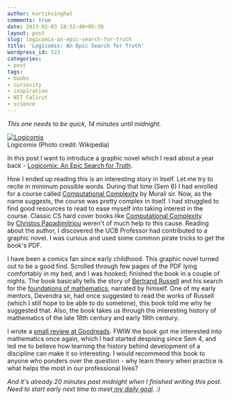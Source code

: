 ```yaml
---
author: kartiksinghal
comments: true
date: 2013-02-03 18:52:40+05:30
layout: post
slug: logicomix-an-epic-search-for-truth
title: 'Logicomix: An Epic Search for Truth'
wordpress_id: 523
categories:
- post
tags:
- books
- curiosity
- inspiration
- NIT Calicut
- science
---
```


_This one needs to be quick, 14 minutes until midnight._

[![Logicomix](http://upload.wikimedia.org/wikipedia/en/6/60/Logicomix_cover.jpg)](http://en.wikipedia.org/wiki/File:Logicomix_cover.jpg)  
Logicomix (Photo credit: Wikipedia)

In this post I want to introduce a graphic novel which I read about a year back - [Logicomix: An Epic Search for Truth](http://www.logicomix.com/en/).

How I ended up reading this is an interesting story in itself. Let me try to recite in minimum possible words. During that time (Sem 6) I had enrolled for a course called [Computational Complexity](http://athena.nitc.ac.in/~kmurali/Courses/CCJan2012/index.html) by Murali sir. Now, as the name suggests, the course was pretty complex in itself. I had struggled to find good resources to read to ease myself into taking interest in the course. Classic CS hard cover books like [Computational Complexity](http://www.amazon.com/Computational-Complexity-Christos-H-Papadimitriou/dp/0201530821) by [Christos Papadimitriou](http://en.wikipedia.org/wiki/Christos_Papadimitriou) weren't of much help to this cause. Reading about the author, I discovered the UCB Professor had contributed to a graphic novel. I was curious and used some common pirate tricks to get the book's PDF.

I have been a comics fan since early childhood. This graphic novel turned out to be a good find. Scrolled through few pages of the PDF lying comfortably in my bed, and I was hooked; finished the book in a couple of nights. The book basically tells the story of [Bertrand Russell](http://en.wikipedia.org/wiki/Bertrand_Russell) and his search for the [foundations of mathematics](http://en.wikipedia.org/wiki/Foundations_of_mathematics), narrated by himself. One of my early mentors, Devendra sir, had once suggested to read the works of Russell (which I still hope to be able to do sometime), this book told me why he suggested that. Also, the book takes us through the interesting history of mathematics of the late 18th century and early 19th century.

I wrote a [small review at Goodreads](http://www.goodreads.com/review/show/274306530). FWIW the book got me interested into mathematics once again, which I had started despising since Sem 4, and led me to believe how learning the history behind development of a discipline can make it so interesting. I would recommend this book to anyone who ponders over the question - why learn theory when practice is what helps the most in our professional lives?

_And it's already 20 minutes past midnight when I finished writing this post. Need to start early next time to meet[ my daily goal](http://k4rtik.wordpress.com/2013/02/01/28-days-challenge/). :)_
